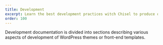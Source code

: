 ```yaml
---
title: Development
excerpt: Learn the best development practices witch Chisel to produce quality and maintainable code.
order: 100
---
```


Development documentation is divided into sections describing various aspects of development of WordPress themes or front-end templates.
